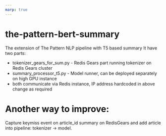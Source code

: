 ```yaml
---
marp: true
---
```


# the-pattern-bert-summary
The extension of The Pattern NLP pipeline with T5 based summary
It have two parts:

-  tokenizer_gears_for_sum.py - Redis Gears part running tokenizer on Redis Gears cluster
-  summary_processor_t5.py - Model runner, can be deployed separately on high GPU instance
-  both communicate via Redis instance, IP address hardcoded in above change as required


# Another way to improve:
Capture keymiss event on article_id summary on RedisGears and add article into pipeline: tokenizer -> model.



